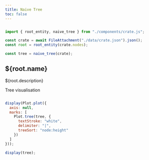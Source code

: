 ```yaml
---
title: Naive Tree
toc: false
---
```

```js

import { root_entity, naive_tree } from "./components/crate.js";

const crate = await FileAttachment("./data/crate.json").json();
const root = root_entity(crate.nodes);

const tree = naive_tree(crate);


```
## ${root.name}

${root.description}

Tree visualisation

```js

display(Plot.plot({
  axis: null,
  marks: [
    Plot.tree(tree, {
      textStroke: "white",
      delimiter: "|",
      treeSort: "node:height"
    })
  ]
}));

display(tree);
```

